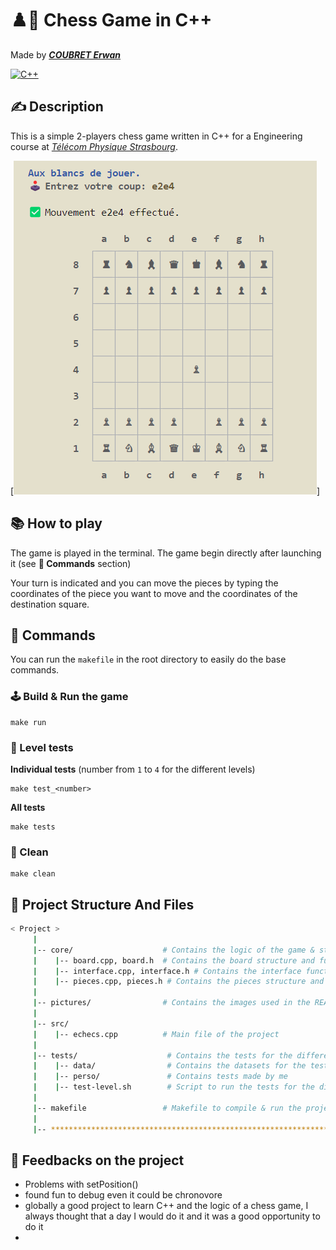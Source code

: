 # ♟️👑 Chess Game in C++

Made by [***COUBRET Erwan***](https://github.com/ErwanCoubret)

[![C++](https://img.shields.io/badge/C++-00599C?style=for-the-badge&logo=c%2B%2B&logoColor=white)](https://www.cplusplus.com/)

## ✍️ Description

This is a simple 2-players chess game written in C++ for a Engineering course at [*Télécom Physique Strasbourg*](https://www.telecom-physique.fr/).

[![Chess Game](pictures/image.png)]

## 📚 How to play

The game is played in the terminal. The game begin directly after launching it (see **🔩 Commands** section)

 Your turn is indicated and you can move the pieces by typing the coordinates of the piece you want to move and the coordinates of the destination square.

## 🔩 Commands

You can run the `makefile` in the root directory to easily do the base commands.

### 🕹️ Build & Run the game
```
make run
```

### 🤖 Level tests

**Individual tests** (number from `1` to `4` for the different levels)
```
make test_<number>
```

**All tests**
```
make tests
```

### 🧹 Clean
```
make clean
```

## 🌳 Project Structure And Files

```bash
< Project >
     | 
     |-- core/                    # Contains the logic of the game & structures  
     |    |-- board.cpp, board.h  # Contains the board structure and functions
     |    |-- interface.cpp, interface.h # Contains the interface functions for printing
     |    |-- pieces.cpp, pieces.h # Contains the pieces structure and functions
     | 
     |-- pictures/                # Contains the images used in the README
     |
     |-- src/
     |    |-- echecs.cpp          # Main file of the project              
     |          
     |-- tests/                    # Contains the tests for the different levels
     |    |-- data/                # Contains the datasets for the tests given by the teacher
     |    |-- perso/               # Contains tests made by me
     |    |-- test-level.sh        # Script to run the tests for the different levels
     |
     |-- makefile                 # Makefile to compile & run the project
     |     
     |-- ************************************************************************
```

## 💭 Feedbacks on the project

- Problems with setPosition()
- found fun to debug even it could be chronovore
- globally a good project to learn C++ and the logic of a chess game, I always thought that a day I would do it and it was a good opportunity to do it
- 